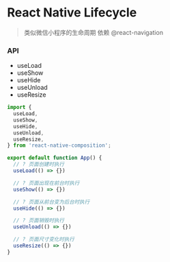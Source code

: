 # React Native Lifecycle

> 类似微信小程序的生命周期
> 依赖 @react-navigation

### API

- useLoad
- useShow
- useHide
- useUnload
- useResize

``` js
import {
  useLoad,
  useShow,
  useHide,
  useUnload,
  useResize,
} from 'react-native-composition';

export default function App() {
  // ? 页面创建时执行
  useLoad(() => {})

  // ? 页面出现在前台时执行
  useShow(() => {})

  // ? 页面从前台变为后台时执行
  useHide(() => {})

  // ? 页面销毁时执行
  useUnload(() => {})

  // ? 页面尺寸变化时执行
  useResize(() => {})
}
```
